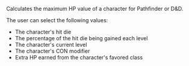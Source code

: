 Calculates the maximum HP value of a character for Pathfinder or D&D.

The user can select the following values:
* The character's hit die
* The percentage of the hit die being gained each level
* The character's current level
* The character's CON modifier
* Extra HP earned from the character's favored class

